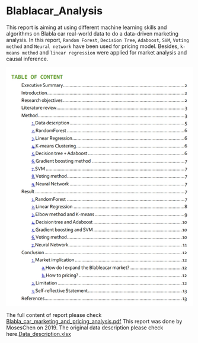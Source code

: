 # Blablacar_Analysis
This report is aiming at using different machine learning skills and algorithms on Blabla car real-world data to do a data-driven marketing analysis.
In this report, `Random Forest`, `Decision Tree`, `Adaboost`, `SVM`, `Voting method` and `Neural network` have been used for pricing model.
Besides, `k-means method` and `linear regression` were applied for market analysis and causal inference.

![image](Blablacar_image.jpg)

The full content of report please check [Blabla_car_marketing_and_pricing_analysis.pdf](https://github.com/YH-Chen1225/Blablacar_Analysis/files/9974531/Blabla_car_marketing_and_pricing_analysis.pdf)
This report was done by MosesChen on 2019.
The original data description please check here.[Data_description.xlsx](https://github.com/YH-Chen1225/Blablacar_Analysis/files/9974557/Data_description.xlsx)
